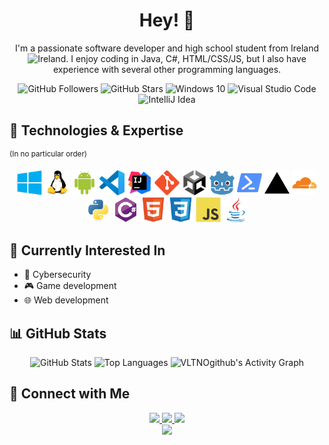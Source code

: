 <h1 align="center">Hey! 👋</h1>

<p align="center">
  I'm a passionate software developer and high school student from
  Ireland <img src="https://flagicons.lipis.dev/flags/4x3/ie.svg" width="20" height="15" alt="Ireland">.
  I enjoy coding in Java, C#, HTML/CSS/JS, but I also have experience with several other programming languages.
</p>



<p align="center">
  <img src="https://img.shields.io/github/followers/VLTNOgithub?label=Followers&style=flat-square" alt="GitHub Followers">
  <img src="https://img.shields.io/github/stars/VLTNOgithub?affiliations=OWNER&style=flat-square&label=Stars" alt="GitHub Stars">
  <img src="https://custom-icon-badges.demolab.com/badge/OS-Windows%2010-%230078D6?style=flat-square&logo=windows10&logoColor=white" alt="Windows 10">
  <img src="https://custom-icon-badges.demolab.com/badge/Editor-Visual%20Studio%20Code-0078D6.svg?logo=visual-studio-code&logoColor=white&style=flat-square" alt="Visual Studio Code">
  <img src="https://custom-icon-badges.demolab.com/badge/IDE-IntelliJ%20Idea-0078D6.svg?&logo=intellijidea&logoColor=white&style=flat-square" alt="IntelliJ Idea">
</p>


## 🔧 **Technologies & Expertise**
<sup>(In no particular order)</sup>
<p align="center">

  <img src="https://github.com/devicons/devicon/raw/master/icons/windows8/windows8-original.svg" width="40" alt="Windows 10">
  <img src="https://github.com/devicons/devicon/raw/master/icons/linux/linux-original.svg" width="40" alt="Linux">
  <img src="https://github.com/devicons/devicon/raw/master/icons/android/android-plain.svg" width="40" alt="Android & ADB">
  <img src="https://github.com/devicons/devicon/raw/master/icons/vscode/vscode-original.svg" width="40" alt="VSCode">
  <img src="https://github.com/devicons/devicon/raw/master/icons/intellij/intellij-original.svg" width="40" alt="IntelliJ Idea">
  <img src="https://github.com/devicons/devicon/raw/master/icons/git/git-original.svg" width="40" alt="Git">
  <img src="https://github.com/devicons/devicon/raw/master/icons/unity/unity-original.svg" width="40" alt="Unity">
  <img src="https://github.com/devicons/devicon/raw/master/icons/godot/godot-original.svg" width="40" alt="Godot">
  <img src="https://github.com/devicons/devicon/raw/master/icons/powershell/powershell-original.svg" width="40" alt="Powershell">
  <img src="https://github.com/devicons/devicon/raw/master/icons/vercel/vercel-original.svg" width="40" alt="Vercel">
  <img src="https://github.com/devicons/devicon/raw/master/icons/cloudflare/cloudflare-original.svg" width="40" alt="Cloudflare">
  <img src="https://github.com/devicons/devicon/raw/master/icons/python/python-original.svg" width="40" alt="Python">
  <img src="https://github.com/devicons/devicon/raw/master/icons/csharp/csharp-original.svg" width="40" alt="C#">
  <img src="https://github.com/devicons/devicon/raw/master/icons/html5/html5-original.svg" width="40" alt="HTML">
  <img src="https://github.com/devicons/devicon/raw/master/icons/css3/css3-original.svg" width="40" alt="CSS">
  <img src="https://github.com/devicons/devicon/raw/master/icons/javascript/javascript-original.svg" width="40" alt="JS">
  <img src="https://github.com/devicons/devicon/raw/master/icons/java/java-original.svg" width="40" alt="Java">
</p>


## 🚀 **Currently Interested In**
- 🔐 Cybersecurity
- 🎮 Game development
- 🌐 Web development



## 📊 **GitHub Stats**
<p align="center">
  <img src="https://github-readme-stats.vercel.app/api?username=VLTNOgithub&show_icons=true&theme=transparent&hide_border=true&rank_icon=github&text_color=DEDEDE&layout=compact" weight=41% height="192px" alt="GitHub Stats">
  <img src="https://github-readme-stats.vercel.app/api/top-langs/?username=VLTNOgithub&layout=compact&show_icons=true&theme=transparent&hide_border=true&text_color=DEDEDE" alt="Top Languages" height="192px">
  <img alt="VLTNOgithub's Activity Graph" src="https://github-readme-activity-graph.vercel.app/graph/?username=VLTNOgithub&bg_color=transparent&color=DEDEDE&line=84C2C0&point=DEDEDE&hide_border=true&custom_title=Contributions⠀Graph" />
</p>




## 🔗 **Connect with Me**
<p align="center">
  <a href="https://x.com/VLTNOTR">
    <img src="https://img.shields.io/badge/Twitter-blue.svg?style=for-the-badge&logo=X&logoColor=white">
  </a>
  <a href="https://www.reddit.com/user/Val105/">
    <img src="https://img.shields.io/badge/Reddit-FF4500.svg?style=for-the-badge&logo=reddit&logoColor=white">
  </a>
  <a href="https://discord.com/invite/AVs2Yb7RrW">
    <img src="https://img.shields.io/badge/Discord-5865F2.svg?style=for-the-badge&logo=discord&logoColor=white">
  </a>
  <br>
  <a href="https://discord.com/users/541627098129891338">
    <img src="https://discord-readme-badge.vercel.app/api?id=541627098129891338">
  </a>
</p>
